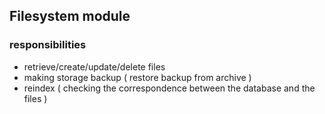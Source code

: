## Filesystem module

### responsibilities

- retrieve/create/update/delete files
- making storage backup ( restore backup from archive )
- reindex ( checking the correspondence between the database and the files )
